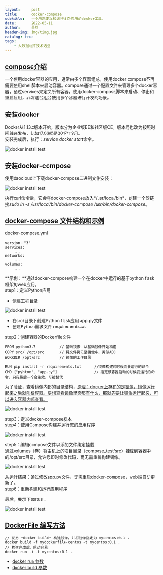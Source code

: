 ```yaml
---
layout:     post
title:      docker-compose
subtitle:   一个用来定义和运行复杂应用的docker工具。
date:       2022-05-11
author:     果然
header-img: img/timg.jpg
catalog: true
tags:
    - 大数据组件技术选型
---  
```

## [compose介绍](https://blog.csdn.net/pushiqiang/article/details/78682323)  
一个使用docker容器的应用，通常由多个容器组成。使用docker compose不再需要使用shell脚本来启动容器。compose通过一个配置文件来管理多个docker容器，通过services来定义所有容器，使用docker-compose脚本来启动、停止和重启应用，非常适合组合使用多个容器进行开发的场景。  
## 安装docker  
Docker从1.13.x版本开始，版本分为企业版EE和社区版CE，版本号也改为按照时间线来发布，比如17.03就是2017年3月。  
安装完成后，执行：*service docker start*命令。  

![docker install test](https://initialdream16.github.io/img/docker-install.png)  

## 安装docker-compose  
使用daocloud上下载docker-compose二进制文件安装：  

![docker install test](https://initialdream16.github.io/img/docker-compose.png)  

执行curl命令后，它会将docker-compose放入*/usr/local/bin*，创建一个软链接*sudo ln -s /usr/local/bin/docker-compose /usr/bin/docker-compose*。  
## [docker-compose 文件结构和示例](https://blog.csdn.net/pushiqiang/article/details/78682323)      
docker-compose.yml  
```
version："3"
services:
	...
networks:
	...
volumes:
	... 
```  
**示例：**通过docker-compose构建一个在docker中运行的基于python flask框架的web应用。  
step1：定义Python应用
* 创建工程目录  
  
![docker install test](https://initialdream16.github.io/img/tree.png)   

* 在src/目录下创建Python flask应用 app.py文件  
* 创建Python需求文件 requirements.txt  
  
step2：创建容器的Dockerfile文件  
```
FROM python3.7           // 基础镜像，从基础镜像开始构建
COPY src/ /opt/src       // 将文件拷贝至镜像中，类似ADD
WORKDIR /opt/src         // 镜像的工作目录

RUN pip install -r requirements.txt      //镜像构建的时候需要运行的命令
CMD ["pyhton", "app.py"]                 // 指定该容器启动的时候要运行的命令，只有最后一个会生效，可被替代
```  
为了验证，查看镜像内部的目录结构，[原理：docker上存在的是镜像，镜像运行起来之后就叫做容器。要想查看镜像里面都有什么，那就先要让镜像运行起来，可以进入容器内部查看。](https://blog.csdn.net/weixin_43448760/article/details/104427609)  

![docker install test](https://initialdream16.github.io/img/dockerimagetree.png)   

step3：定义docker-compose脚本  
step4：使用Compose构建并运行您的应用程序  

![docker install test](https://initialdream16.github.io/img/compose.png)  

step5：编辑compose文件以添加文件绑定挂载  
通过volumes（卷）将主机上的项目目录（compose_test/src）挂载到容器中的/opt/src目录，允许您即时修改代码，而无需重新构建镜像。  

![docker install test](https://initialdream16.github.io/img/volumes.png)  

从运行结果：通过修改app.py文件，无需重启docker-compose，web端自动更新了。   
step6：重新构建和运行应用程序      

最后，展示下status：  

![docker install test](https://initialdream16.github.io/img/status.png)  

## [DockerFile 编写方法](https://zhuanlan.zhihu.com/p/423148921)  

```
// 使用 *docker build* 构建镜像，并将镜像指定为 mycentos:0.1 .
docker build -f mydockerfile-centos -t mycentos:0.1 .  
// 构建完成后，启动容易  
docker run -i -t mycentos:0.1 . 
```
* [docker run 参数](https://m.runoob.com/docker/docker-run-command.html)  
* [docker build 参数](https://www.runoob.com/docker/docker-build-command.html)
















  
  



 
